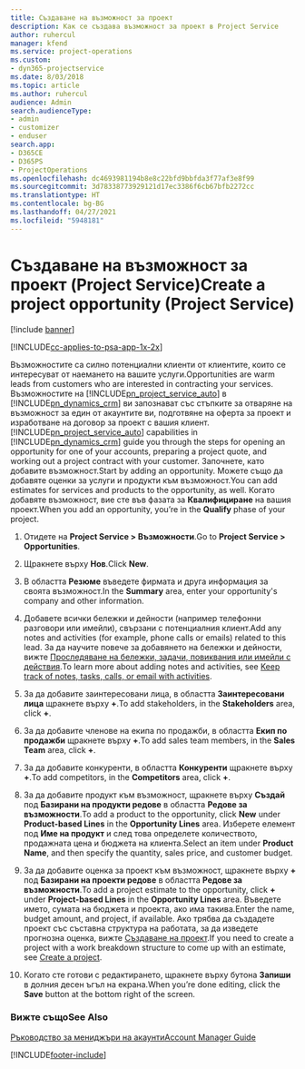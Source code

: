 ```yaml
---
title: Създаване на възможност за проект
description: Как се създава възможност за проект в Project Service
author: ruhercul
manager: kfend
ms.service: project-operations
ms.custom:
- dyn365-projectservice
ms.date: 8/03/2018
ms.topic: article
ms.author: ruhercul
audience: Admin
search.audienceType:
- admin
- customizer
- enduser
search.app:
- D365CE
- D365PS
- ProjectOperations
ms.openlocfilehash: dc4693981194b8e8c22bfd9bbfda3f77af3e8f99
ms.sourcegitcommit: 3d78338773929121d17ec3386f6cb67bfb2272cc
ms.translationtype: HT
ms.contentlocale: bg-BG
ms.lasthandoff: 04/27/2021
ms.locfileid: "5948181"
---
```

# <a name="create-a-project-opportunity-project-service"></a><span data-ttu-id="e565e-103">Създаване на възможност за проект (Project Service)</span><span class="sxs-lookup"><span data-stu-id="e565e-103">Create a project opportunity (Project Service)</span></span>

[!include [banner](../includes/psa-now-project-operations.md)]

[!INCLUDE[cc-applies-to-psa-app-1x-2x](../includes/cc-applies-to-psa-app-1x-2x.md)]

<span data-ttu-id="e565e-104">Възможностите са силно потенциални клиенти от клиентите, които се интересуват от наемането на вашите услуги.</span><span class="sxs-lookup"><span data-stu-id="e565e-104">Opportunities are warm leads from customers who are interested in contracting your services.</span></span> <span data-ttu-id="e565e-105">Възможностите на [!INCLUDE[pn_project_service_auto](../includes/pn-project-service-auto.md)] в [!INCLUDE[pn_dynamics_crm](../includes/pn-dynamics-crm.md)] ви запознават със стъпките за отваряне на възможност за един от акаунтите ви, подготвяне на оферта за проект и изработване на договор за проект с вашия клиент.</span><span class="sxs-lookup"><span data-stu-id="e565e-105">[!INCLUDE[pn_project_service_auto](../includes/pn-project-service-auto.md)] capabilities in [!INCLUDE[pn_dynamics_crm](../includes/pn-dynamics-crm.md)] guide you through the steps for opening an opportunity for one of your accounts, preparing a project quote, and working out a project contract with your customer.</span></span> <span data-ttu-id="e565e-106">Започнете, като добавите възможност.</span><span class="sxs-lookup"><span data-stu-id="e565e-106">Start by adding an opportunity.</span></span> <span data-ttu-id="e565e-107">Можете също да добавяте оценки за услуги и продукти към възможност.</span><span class="sxs-lookup"><span data-stu-id="e565e-107">You can add estimates for services and products to the opportunity, as well.</span></span> <span data-ttu-id="e565e-108">Когато добавяте възможност, вие сте във фазата за **Квалифициране** на вашия проект.</span><span class="sxs-lookup"><span data-stu-id="e565e-108">When you add an opportunity, you’re in the **Qualify** phase of your project.</span></span>  
  
1.  <span data-ttu-id="e565e-109">Отидете на **Project Service > Възможности**.</span><span class="sxs-lookup"><span data-stu-id="e565e-109">Go to **Project Service > Opportunities**.</span></span>  
  
2.  <span data-ttu-id="e565e-110">Щракнете върху **Нов**.</span><span class="sxs-lookup"><span data-stu-id="e565e-110">Click **New**.</span></span>  
  
3.  <span data-ttu-id="e565e-111">В областта **Резюме** въведете фирмата и друга информация за своята възможност.</span><span class="sxs-lookup"><span data-stu-id="e565e-111">In the **Summary** area, enter your opportunity's company and other information.</span></span>  
  
4.  <span data-ttu-id="e565e-112">Добавете всички бележки и дейности (например телефонни разговори или имейли), свързани с потенциалния клиент.</span><span class="sxs-lookup"><span data-stu-id="e565e-112">Add any notes and activities (for example, phone calls or emails) related to this lead.</span></span> <span data-ttu-id="e565e-113">За да научите повече за добавянето на бележки и дейности, вижте [Проследяване на бележки, задачи, повиквания или имейли с действия](/dynamics365/customerengagement/on-premises/basics/work-with-activities).</span><span class="sxs-lookup"><span data-stu-id="e565e-113">To learn more about adding notes and activities, see [Keep track of notes, tasks, calls, or email with activities](/dynamics365/customerengagement/on-premises/basics/work-with-activities).</span></span>  
  
5.  <span data-ttu-id="e565e-114">За да добавите заинтересовани лица, в областта **Заинтересовани лица** щракнете върху **+**.</span><span class="sxs-lookup"><span data-stu-id="e565e-114">To add stakeholders, in the **Stakeholders** area, click **+**.</span></span>  
  
6.  <span data-ttu-id="e565e-115">За да добавите членове на екипа по продажби, в областта **Екип по продажби** щракнете върху **+**.</span><span class="sxs-lookup"><span data-stu-id="e565e-115">To add sales team members, in the **Sales Team** area, click **+**.</span></span>  
  
7.  <span data-ttu-id="e565e-116">За да добавите конкуренти, в областта **Конкуренти** щракнете върху **+**.</span><span class="sxs-lookup"><span data-stu-id="e565e-116">To add competitors, in the **Competitors** area, click **+**.</span></span>  
  
8.  <span data-ttu-id="e565e-117">За да добавите продукт към възможност, щракнете върху **Създай** под **Базирани на продукти редове** в областта **Редове за възможности**.</span><span class="sxs-lookup"><span data-stu-id="e565e-117">To add a product to the opportunity, click **New** under **Product-based Lines** in the **Opportunity Lines** area.</span></span> <span data-ttu-id="e565e-118">Изберете елемент под **Име на продукт** и след това определете количеството, продажната цена и бюджета на клиента.</span><span class="sxs-lookup"><span data-stu-id="e565e-118">Select an item under **Product Name**, and then specify the quantity, sales price, and customer budget.</span></span>  
  
9. <span data-ttu-id="e565e-119">За да добавите оценка за проект към възможност, щракнете върху **+** под **Базирани на проекти редове** в областта **Редове за възможности**.</span><span class="sxs-lookup"><span data-stu-id="e565e-119">To add a project estimate to the opportunity, click **+** under **Project-based Lines** in the **Opportunity Lines** area.</span></span> <span data-ttu-id="e565e-120">Въведете името, сумата на бюджета и проекта, ако има такива.</span><span class="sxs-lookup"><span data-stu-id="e565e-120">Enter the name, budget amount, and project, if available.</span></span> <span data-ttu-id="e565e-121">Ако трябва да създадете проект със съставна структура на работата, за да изведете прогнозна оценка, вижте [Създаване на проект](../psa/create-project.md).</span><span class="sxs-lookup"><span data-stu-id="e565e-121">If you need to create a project with a work breakdown structure to come up with an estimate, see [Create a project](../psa/create-project.md).</span></span>  
  
10. <span data-ttu-id="e565e-122">Когато сте готови с редактирането, щракнете върху бутона **Запиши** в долния десен ъгъл на екрана.</span><span class="sxs-lookup"><span data-stu-id="e565e-122">When you’re done editing, click the **Save** button at the bottom right of the screen.</span></span>  
  
### <a name="see-also"></a><span data-ttu-id="e565e-123">Вижте също</span><span class="sxs-lookup"><span data-stu-id="e565e-123">See Also</span></span>  
 [<span data-ttu-id="e565e-124">Ръководство за мениджъри на акаунти</span><span class="sxs-lookup"><span data-stu-id="e565e-124">Account Manager Guide</span></span>](../psa/account-manager-guide.md)


[!INCLUDE[footer-include](../includes/footer-banner.md)]